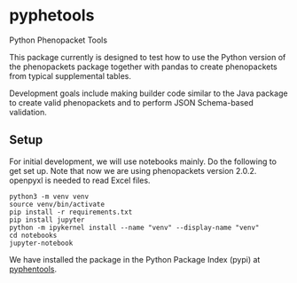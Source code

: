 # pyphetools
Python Phenopacket Tools

This package currently is designed to test how to use the Python version of the phenopackets package together with pandas to create phenopackets from typical supplemental tables.

Development goals include making builder code similar to the Java package to create valid phenopackets and to perform JSON Schema-based validation.


## Setup

For initial development, we will use notebooks mainly. Do the following to get set up. Note that now
we are using phenopackets version 2.0.2. openpyxl is needed to read Excel files.


```
python3 -m venv venv
source venv/bin/activate
pip install -r requirements.txt
pip install jupyter
python -m ipykernel install --name "venv" --display-name "venv"
cd notebooks
jupyter-notebook
```

We have installed the package in the Python Package Index (pypi) at [pyphentools](https://pypi.org/project/pyphetools/).